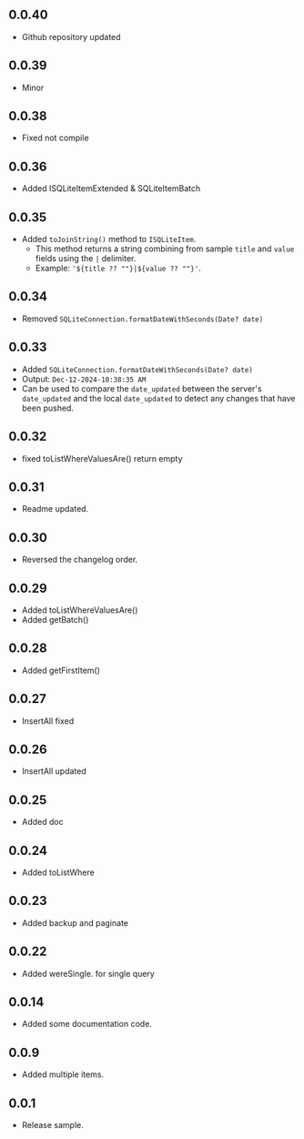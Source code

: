 ## 0.0.40

* Github repository updated

## 0.0.39

* Minor

## 0.0.38

* Fixed not compile

## 0.0.36

* Added ISQLiteItemExtended & SQLiteItemBatch

## 0.0.35

* Added `toJoinString()` method to `ISQLiteItem`.
  - This method returns a string combining from sample `title` and `value` fields using the `|` delimiter.
  - Example: `'${title ?? ""}|${value ?? ""}'`.


## 0.0.34

* Removed `SQLiteConnection.formatDateWithSeconds(Date? date)`

## 0.0.33

* Added `SQLiteConnection.formatDateWithSeconds(Date? date)`
* Output: `Dec-12-2024-10:38:35 AM`
* Can be used to compare the `date_updated` between the server's `date_updated` and the local `date_updated` to detect any changes that have been pushed.

## 0.0.32

* fixed toListWhereValuesAre() return empty

## 0.0.31

* Readme updated.

## 0.0.30

* Reversed the changelog order.

## 0.0.29

* Added toListWhereValuesAre()
* Added getBatch()

## 0.0.28

* Added getFirstItem()

## 0.0.27

* InsertAll fixed

## 0.0.26

* InsertAll updated

## 0.0.25

* Added doc

## 0.0.24

* Added toListWhere

## 0.0.23

* Added backup and paginate

## 0.0.22

* Added wereSingle. for single query

## 0.0.14

* Added some documentation code.

## 0.0.9

* Added multiple items.

## 0.0.1

* Release sample.
